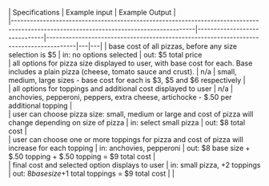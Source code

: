 | Specifications                                                                                                                        | Example input                | Example Output                                                                        |   
|---------------------------------------------------------------------------------------------------------------------------------------|------------------------------|---------------------------------------------------------------------------------------|---|---|
| base cost of all pizzas, before any size selection is $5                                                                              | in: no options selected      | out: $5 total price                                                           
| all options for pizza size displayed to user, with base cost for each. Base includes a plain pizza (cheese, tomato sauce and crust).  | n/a                          | small, medium, large sizes - base cost for each is $3, $5 and $6 respectively         |  
| all options for toppings and additional cost displayed to user                                                                        | n/a                          | anchovies, pepperoni, peppers, extra cheese, artichocke - $.50 per additional topping |   
| user can choose pizza size: small, medium or large and cost of pizza will change depending on size of pizza                           | in: select small pizza       | out: $8 total cost                                                                    |   
| user can choose one or more toppings for pizza and cost of pizza will increase for each topping                                       | in: anchovies, pepperoni     | out: $8 base size + $.50 topping + $.50 topping = $9 total cost                       |   
| final cost and selected option displays to user                                                                                       | in: small pizza, +2 toppings | out: $8 base size +$1 total toppings = $9 total cost                                  |   |
